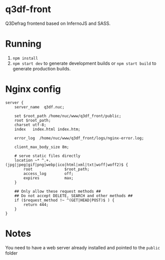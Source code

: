 # q3df-front
Q3Defrag frontend based on InfernoJS and SASS.

# Running
1. `npm install`
2. `npm start dev` to generate development builds or `npm start build` to generate production builds.

# Nginx config
```
server {
	server_name  q3df.nuc;

	set $root_path /home/nuc/www/q3df_front/public;
	root $root_path;
	charset utf-8;
	index   index.html index.htm;

	error_log  /home/nuc/www/q3df_front/logs/nginx-error.log;

	client_max_body_size 8m;

	# serve static files directly
	location ~* ^.+.(jpg|jpeg|gif|png|webp|ico|html|xml|txt|woff|woff2)$ {
		root              $root_path;
		access_log        off;
		expires           max;
	}

	## Only allow these request methods ##
	## Do not accept DELETE, SEARCH and other methods ##
	if ($request_method !~ ^(GET|HEAD|POST)$ ) {
		return 444;
	}
}
```

# Notes
You need to have a web server already installed and pointed to the `public` folder